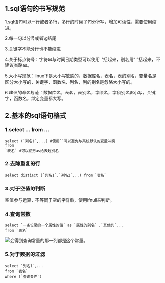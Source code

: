## 1.sql语句的书写规范

1.sql语句可以一行或者多行，多行的时候子句分行写，增加可读性，需要使用缩进。

2.每一句以分号或者\g结尾

3.关键字不能分行也不能缩进

4.关于标点符号：字符串与时间日期类型可以使用' '括起来，别名用“ ”括起来，不建议省略as。

5.大小写规范：linux下是大小写敏感的，数据库名，表名，表的别名，变量名是区分大小写的，关键字，函数名，列名，列的别名是忽略大小写的。

6.建议的命名规范：数据库名，表名，表别名，字段名，字段别名都小写，关键字，函数名，绑定变量都大写。

## 2.基本的sql语句格式

### 1.select ... from ...

```mysql
select (`列名1`,...) #使用``可以避免与系统默认的变量冲突
from
`表名` #可以使用as给表起别名
```

### 2.去除重复的行

```mysql
select distinct (`列名1`,`列名2`...) from `表名`
```

### 3.对于空值的判断

空值参与运算，不等同于空的字符串，使用ifnull来判断。

### 4.查询常数

```mysql
select `一条记录的一个属性的值` as `属性的别名` ,`其他列`...
from `表名`
```

![](E:\文档\博文\数据库\asset\Snipaste_2022-12-04_14-20-04.png)会得到查询常量的那一列都是这个常量。

### 5.对于数据的过滤

```mysql
select `列名1`,...
from `表名`
where (`查询条件`)
```

